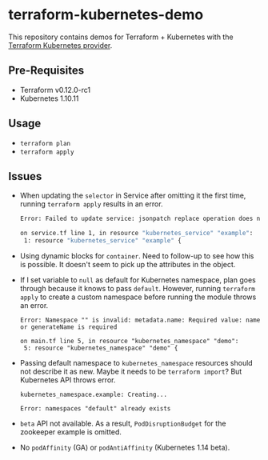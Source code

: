 # terraform-kubernetes-demo

This repository contains demos for Terraform + Kubernetes with the [Terraform
Kubernetes
provider](https://www.terraform.io/docs/providers/kubernetes/index.html).

## Pre-Requisites

- Terraform v0.12.0-rc1
- Kubernetes 1.10.11

## Usage

- `terraform plan`
- `terraform apply`

## Issues

- When updating the `selector` in Service after omitting it the first time,
  running `terraform apply` results in an error.

  ```sh
  Error: Failed to update service: jsonpatch replace operation does not apply: doc is missing key: /spec/selector

  on service.tf line 1, in resource "kubernetes_service" "example":
   1: resource "kubernetes_service" "example" {
  ```

- Using dynamic blocks for `container`. Need to follow-up to see how this is
  possible. It doesn't seem to pick up the attributes in the object.

- If I set variable to `null` as default for Kubernetes namespace, plan goes
  through because it knows to pass `default`. However, running `terraform apply`
  to create a custom namespace before running the module throws an error.

  ```shell
  Error: Namespace "" is invalid: metadata.name: Required value: name or generateName is required

  on main.tf line 5, in resource "kubernetes_namespace" "demo":
   5: resource "kubernetes_namespace" "demo" {
  ```

- Passing default namespace to `kubernetes_namespace` resources should not
  describe it as new. Maybe it needs to be `terraform import`? But Kubernetes
  API throws error.

  ```shell
  kubernetes_namespace.example: Creating...

  Error: namespaces "default" already exists
  ```

- `beta` API not available. As a result, `PodDisruptionBudget` for the zookeeper
  example is omitted.

- No `podAffinity` (GA) or `podAntiAffinity` (Kubernetes 1.14 beta).